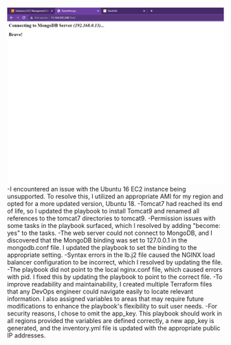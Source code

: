 ![success](https://github.com/gorillatechrepo/AKAssignment/blob/main/Success.PNG)
-I encountered an issue with the Ubuntu 16 EC2 instance being unsupported. To resolve this, I utilized an appropriate AMI for my region and opted for a more updated version, Ubuntu 18.
-Tomcat7 had reached its end of life, so I updated the playbook to install Tomcat9 and renamed all references to the tomcat7 directories to tomcat9.
-Permission issues with some tasks in the playbook surfaced, which I resolved by adding "become: yes" to the tasks.
-The web server could not connect to MongoDB, and I discovered that the MongoDB binding was set to 127.0.0.1 in the mongodb.conf file. I updated the playbook to set the binding to the appropriate setting.
-Syntax errors in the lb.j2 file caused the NGINX load balancer configuration to be incorrect, which I resolved by updating the file.
-The playbook did not point to the local nginx.conf file, which caused errors with pid. I fixed this by updating the playbook to point to the correct file.
-To improve readability and maintainability, I created multiple Terraform files that any DevOps engineer could navigate easily to locate relevant information. I also assigned variables to areas that may require future modifications to enhance the playbook's flexibility to suit user needs.
-For security reasons, I chose to omit the app_key. This playbook should work in all regions provided the variables are defined correctly, a new app_key is generated, and the inventory.yml file is updated with the appropriate public IP addresses.
